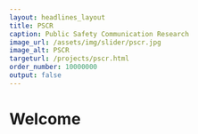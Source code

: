 ```yaml
---
layout: headlines_layout
title: PSCR
caption: Public Safety Communication Research
image_url: /assets/img/slider/pscr.jpg
image_alt: PSCR
targeturl: /projects/pscr.html
order_number: 10000000
output: false
---
```


# Welcome
